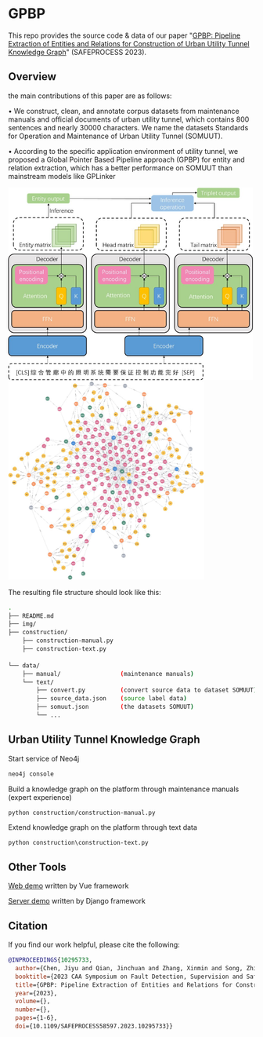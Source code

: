 # GPBP
This repo provides the source code & data of our paper "[GPBP: Pipeline Extraction of Entities and Relations for Construction of Urban Utility Tunnel Knowledge Graph](https://ieeexplore.ieee.org/document/10295733)" (SAFEPROCESS 2023).

## Overview

the main contributions of this paper are as follows: 

• We construct, clean, and annotate corpus datasets from maintenance manuals and official documents of urban utility tunnel, which contains 800 sentences and nearly 30000 characters. We name the datasets Standards for Operation and Maintenance of Urban Utility Tunnel (SOMUUT). 

• According to the specific application environment of utility tunnel, we proposed a Global Pointer Based Pipeline approach (GPBP) for entity and relation extraction, which has a better performance on SOMUUT than mainstream models like GPLinker

<p float="left">
  <img src="img/framework.jpg" width="500" />
  <img src="img/graph.jpg" width="400" />
</p>

The resulting file structure should look like this:

```bash
.
├── README.md
├── img/
├── construction/
    ├── construction-manual.py
    ├── construction-text.py
    
└── data/
    ├── manual/                 (maintenance manuals)
    └── text/
        ├── convert.py          (convert source data to dataset SOMUUT)
        ├── source_data.json    (source label data)
        ├── somuut.json         (the datasets SOMUUT)
        └── ...
```

## Urban Utility Tunnel Knowledge Graph

Start service of Neo4j

```bash
neo4j console
```

Build a knowledge graph on the platform through maintenance manuals (expert experience)

```bash
python construction/construction-manual.py 
```

Extend knowledge graph on the platform through text data

```
python construction\construction-text.py
```

## Other Tools

[Web demo](https://github.com/rainstorm12/pipe-graph) written by Vue framework

[Server demo](https://github.com/rainstorm12/pipesite) written by Django framework

## Citation

If you find our work helpful, please cite the following:

```bib
@INPROCEEDINGS{10295733,
  author={Chen, Jiyu and Qian, Jinchuan and Zhang, Xinmin and Song, Zhihuan and Wen, Chenying and Fan, Xueer},
  booktitle={2023 CAA Symposium on Fault Detection, Supervision and Safety for Technical Processes (SAFEPROCESS)}, 
  title={GPBP: Pipeline Extraction of Entities and Relations for Construction of Urban Utility Tunnel Knowledge Graph}, 
  year={2023},
  volume={},
  number={},
  pages={1-6},
  doi={10.1109/SAFEPROCESS58597.2023.10295733}}
```
